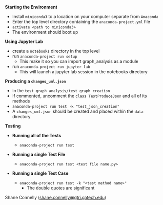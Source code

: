 **Starting the Environment**
* Install `miniconda3` to a location on your computer separate from `Anaconda`
* Enter the top level directory containing the `anaconda-project.yml` file
* `activate <path to miniconda3>`
* The environment should boot up

**Using Jupyter Lab**
* create a ```notebooks``` directory in the top level
* run ```anaconda-project run setup```
    * This make it so you can import graph_analysis as a module
* run ```anaconda-project run jupyter lab```
    * This will launch a jupyter lab session in the notebooks directory

**Producing a `changes_uml.json`**
* In the `test_graph_analysis/test_graph_creation`
* If commented, uncomment the `class TestProduceJson` and all of its methods
* `anaconda-project run test -k "test_json_creation"`
* A `changes_uml.json` should be created and placed within the `data` directory

**Testing**

* **Running all of the Tests**
    * `anaconda-project run test`

* **Running a single Test File**
    * `anaconda-project run test <test file name.py>`

* **Running a single Test Case**
    * `anaconda-project run test -k "<test method name>"`
        * The double quotes are significant

Shane Connelly (shane.connelly@gtri.gatech.edu)
